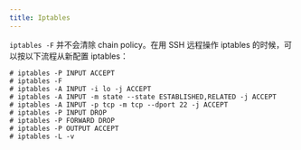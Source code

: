 ```yaml
---
title: Iptables
---
```


`iptables -F` 并不会清除 chain policy。在用 SSH 远程操作 iptables 的时候，可以按以下流程从新配置 iptables：

	# iptables -P INPUT ACCEPT
	# iptables -F
	# iptables -A INPUT -i lo -j ACCEPT
	# iptables -A INPUT -m state --state ESTABLISHED,RELATED -j ACCEPT
	# iptables -A INPUT -p tcp -m tcp --dport 22 -j ACCEPT
	# iptables -P INPUT DROP
	# iptables -P FORWARD DROP
	# iptables -P OUTPUT ACCEPT
	# iptables -L -v
